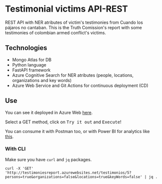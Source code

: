 # Testimonial victims API-REST

REST API with NER atributes of victim's testimonies from Cuando los pájaros no cantaban. 
This is the Truth Comission's report with some testimonies of colombian armed conflict's victims.

## Technologies

* Mongo Atlas for DB
* Python language
* FastAPI framework
* Azure Cognitive Search for NER atributes (people, locations, organizations and key words)
* Azure Web Service and Git Actions for continuous deployment (CD)  

## Use

You can see it deployed in Azure Web [here](http://testimoniesreport.azurewebsites.net/). 

Select a GET method, click on <kbd>Try it out</kbd> and <kbd>Execute</kbd>! 

You can consume it with Postman too, or with Power BI for analytics like [this](https://youtu.be/FuGZoRkRmyI?t=64).

### With CLI

Make sure you have `curl` and `jq` packages.

```
curl -X 'GET' 'http://testimoniesreport.azurewebsites.net/testimonios/5?persons=true&organizations=false&locations=true&keyWords=false' | jq .
```

